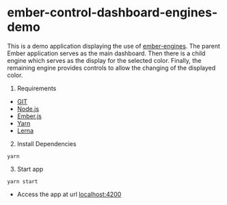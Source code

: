 # ember-control-dashboard-engines-demo

This is a demo application displaying the use of [ember-engines](http://ember-engines.com/). The parent Ember application serves as the main dashboard. Then there is a child engine which serves as the display for the selected color. Finally, the remaining engine provides controls to allow the changing of the displayed color.

1. Requirements

- [GIT](https://git-scm.com)
- [Node.js](https://nodejs.org)
- [Ember.js](https://emberjs.com)
- [Yarn](https://yarnpkg.com)
- [Lerna](https://lernajs.io)

2. Install Dependencies

```
yarn
```

3. Start app

```
yarn start
```
- Access the app at url [localhost:4200](http://localhost:4200)
